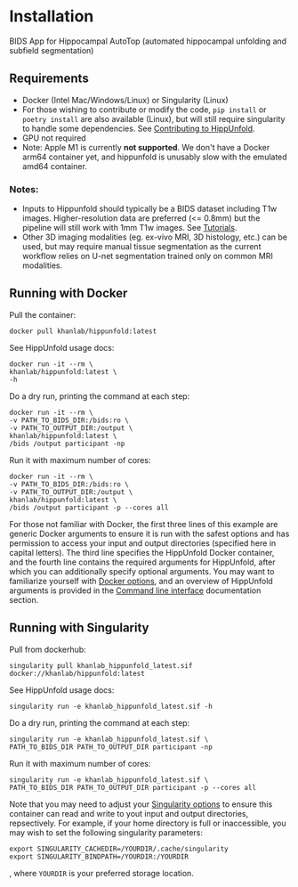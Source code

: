 # Installation

BIDS App for Hippocampal AutoTop (automated hippocampal unfolding and
subfield segmentation)

## Requirements

-   Docker (Intel Mac/Windows/Linux) or Singularity (Linux)
-   For those wishing to contribute or modify the code, `pip install` or `poetry install` are also available (Linux), but will still require singularity to handle some dependencies. See [Contributing to HippUnfold](https://hippunfold.readthedocs.io/en/latest/contributing/contributing.html).
-   GPU not required
-   Note: Apple M1 is currently **not supported**. We don't have a Docker arm64 container yet, and hippunfold is unusably slow with the emulated amd64 container. 

### Notes:

-   Inputs to Hippunfold should typically be a BIDS dataset including T1w images. Higher-resolution data are preferred (\<= 0.8mm) but the pipeline will still work with 1mm T1w images. See [Tutorials](https://hippunfold.readthedocs.io/en/latest/tutorials/standardBIDS.html).
-   Other 3D imaging modalities (eg. ex-vivo MRI, 3D histology, etc.) can be used, but may require manual tissue segmentation as the current workflow relies on U-net segmentation trained only on common MRI modalities.

## Running with Docker

Pull the container:

    docker pull khanlab/hippunfold:latest

See HippUnfold usage docs:

    docker run -it --rm \
    khanlab/hippunfold:latest \
    -h

Do a dry run, printing the command at each step:

    docker run -it --rm \
    -v PATH_TO_BIDS_DIR:/bids:ro \
    -v PATH_TO_OUTPUT_DIR:/output \
    khanlab/hippunfold:latest \
    /bids /output participant -np 

Run it with maximum number of cores:

    docker run -it --rm \
    -v PATH_TO_BIDS_DIR:/bids:ro \
    -v PATH_TO_OUTPUT_DIR:/output \
    khanlab/hippunfold:latest \
    /bids /output participant -p --cores all

For those not familiar with Docker, the first three lines of this
example are generic Docker arguments to ensure it is run with the safest
options and has permission to access your input and output directories
(specified here in capital letters). The third line specifies the
HippUnfold Docker container, and the fourth line contains the required
arguments for HippUnfold, after which you can additionally specify optional arguments. You may want to familiarize yourself with
[Docker options](https://docs.docker.com/engine/reference/run/), and an
overview of HippUnfold arguments is provided in the [Command line
interface](https://hippunfold.readthedocs.io/en/latest/usage/app_cli.html)
documentation section.

## Running with Singularity

Pull from dockerhub:

    singularity pull khanlab_hippunfold_latest.sif docker://khanlab/hippunfold:latest

See HippUnfold usage docs:

    singularity run -e khanlab_hippunfold_latest.sif -h

Do a dry run, printing the command at each step:

    singularity run -e khanlab_hippunfold_latest.sif \
    PATH_TO_BIDS_DIR PATH_TO_OUTPUT_DIR participant -np 

Run it with maximum number of cores:

    singularity run -e khanlab_hippunfold_latest.sif \
    PATH_TO_BIDS_DIR PATH_TO_OUTPUT_DIR participant -p --cores all

Note that you may need to adjust your [Singularity options](https://sylabs.io/guides/3.1/user-guide/cli/singularity_run.html) to ensure this container can read and write to yout input and output directories, repsectively. For example, if your home directory is full or inaccessible, you may wish to set the following singularity parameters:

    export SINGULARITY_CACHEDIR=/YOURDIR/.cache/singularity
    export SINGULARITY_BINDPATH=/YOURDIR:/YOURDIR

, where `YOURDIR` is your preferred storage location.

